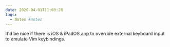 ```yaml
---
date: 2020-04-01T11:03:28
tags:
  - Notes #notes
---
```


It'd be nice if there is iOS & iPadOS app to override external keyboard input to emulate Vim keybindings.
